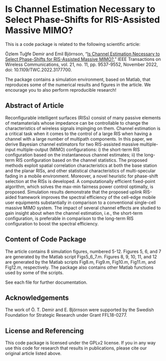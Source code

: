 Is Channel Estimation Necessary to Select Phase-Shifts for RIS-Assisted Massive MIMO?
==================

This is a code package is related to the following scientific article:

Özlem Tuğfe Demir and Emil Björnson, “[Is Channel Estimation Necessary to Select Phase-Shifts for RIS-Assisted Massive MIMO?](https://ieeexplore.ieee.org/document/9786573
),” IEEE Transactions on Wireless Communications, vol. 21, no. 11, pp. 9537-9552, November 2022, doi: 10.1109/TWC.2022.3177700.

The package contains a simulation environment, based on Matlab, that reproduces some of the numerical results and figures in the article. We encourage you to also perform reproducible research!


## Abstract of Article

Reconfigurable intelligent surfaces (RISs) consist of many passive elements of metamaterials whose impedance can be controllable to change the characteristics of wireless signals impinging on them. Channel estimation is a critical task when it comes to the control of a large RIS when having a channel with a large number of multipath components. In this paper, we derive Bayesian channel estimators for two RIS-assisted massive multiple-input multiple-output (MIMO) configurations: i) the short-term RIS configuration based on the instantaneous channel estimates; ii) the long-term RIS configuration based on the channel statistics. The proposed methods exploit spatial correlation characteristics at both the base station and the planar RISs, and other statistical characteristics of multi-specular fading in a mobile environment. Moreover, a novel heuristic for phase-shift selection at the RISs is developed. A computationally efficient fixed-point algorithm, which solves the max-min fairness power control optimally, is proposed. Simulation results demonstrate that the proposed uplink RIS-aided framework improves the spectral efficiency of the cell-edge mobile user equipments substantially in comparison to a conventional single-cell massive MIMO system. The impact of several channel effects are studied to gain insight about when the channel estimation, i.e., the short-term configuration, is preferable in comparison to the long-term RIS configuration to boost the spectral efficiency.

## Content of Code Package

The article contains 8 simulation figures, numbered 5-12. Figures 5, 6, and 7 are generated by the Matlab script Figs5_6_7.m. Figures 8, 9, 10, 11, and 12 are generated by the Matlab scripts Fig8.m, Fig9.m, Fig10.m, Fig11.m, and Fig12.m, respectively. The package also contains other Matlab functions used by some of the scripts.



See each file for further documentation.

## Acknowledgements

The work of Ö. T. Demir and E. Björnson were supported by the Swedish Foundation for Strategic Research under Grant FFL18-0277. 

## License and Referencing

This code package is licensed under the GPLv2 license. If you in any way use this code for research that results in publications, please cite our original article listed above.
